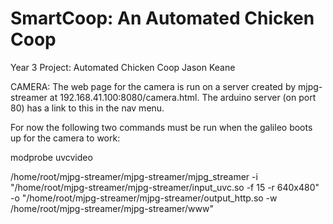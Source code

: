 # SmartCoop: An Automated Chicken Coop
Year 3 Project: Automated Chicken Coop
Jason Keane

CAMERA:
The web page for the camera is run on a server created by mjpg-streamer at 192.168.41.100:8080/camera.html. The arduino server (on port 80) has a link to this in the nav menu.

For now the following two commands must be run when the galileo boots up for the camera to work:

  modprobe uvcvideo

  /home/root/mjpg-streamer/mjpg-streamer/mjpg_streamer -i "/home/root/mjpg-streamer/mjpg-streamer/input_uvc.so -f 15 -r 640x480" -o "/home/root/mjpg-streamer/mjpg-streamer/output_http.so -w /home/root/mjpg-streamer/mjpg-streamer/www"

